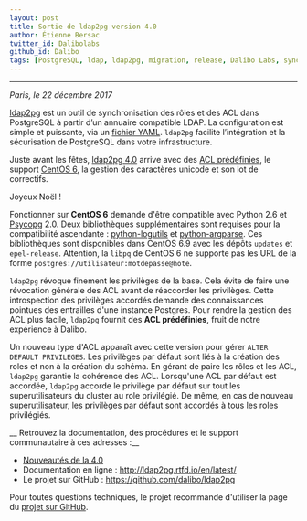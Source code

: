 ```yaml
---
layout: post
title: Sortie de ldap2pg version 4.0 
author: Étienne Bersac
twitter_id: Dalibolabs
github_id: Dalibo
tags: [PostgreSQL, ldap, ldap2pg, migration, release, Dalibo Labs, synchronisation, sécurité]
---
```


---
*Paris, le 22 décembre 2017*

[ldap2pg](http://ldap2pg.rtfd.io/en/latest/) est un outil de synchronisation des
rôles et des ACL dans PostgreSQL à partir d’un annuaire compatible LDAP. La
configuration est simple et puissante, via un [fichier
YAML](http://ldap2pg.rtfd.io/en/latest/config). `ldap2pg` facilite l’intégration
et la sécurisation de PostgreSQL dans votre infrastructure.

Juste avant les fêtes, [ldap2pg
4.0](http://ldap2pg.rtfd.io/en/latest/changelog/#ldap2pg-40) arrive avec des
[ACL prédéfinies](http://ldap2pg.rtfd.io/en/latest/wellknown), le support
[CentOS 6](http://ldap2pg.rtfd.io/en/latest/install/), la gestion des caractères
unicode et son lot de correctifs.

Joyeux Noël !

<!--MORE-->

Fonctionner sur **CentOS 6** demande d'être compatible avec Python 2.6 et
[Psycopg](http://initd.org/psycopg/docs/) 2.0. Deux bibliothèques
supplémentaires sont requises pour la compatibilité ascendante :
[python-logutils](https://pythonhosted.org/logutils/) et
[python-argparse](https://github.com/ThomasWaldmann/argparse/). Ces
bibliothèques sont disponibles dans CentOS 6.9 avec les dépôts `updates` et
`epel-release`. Attention, la `libpq` de CentOS 6 ne supporte pas les URL de la
forme `postgres://utilisateur:motdepasse@hote`.

`ldap2pg` révoque finement les privilèges de la base. Cela évite de faire une
révocation générale des ACL avant de réaccorder les privilèges. Cette
introspection des privilèges accordés demande des connaissances pointues des
entrailles d'une instance Postgres. Pour rendre la gestion des ACL plus facile,
`ldap2pg` fournit des **ACL prédéfinies**, fruit de notre expérience à Dalibo.

Un nouveau type d'ACL apparaît avec cette version pour gérer `ALTER DEFAULT
PRIVILEGES`. Les privilèges par défaut sont liés à la création des roles et non
à la création du schéma. En gérant de paire les rôles et les ACL, `ldap2pg`
garantie la cohérence des ACL. Lorsqu'une ACL par défaut est accordée, `ldap2pg`
accorde le privilège par défaut sur tout les superutilisateurs du cluster au
role privilégié. De même, en cas de nouveau superutilisateur, les privilèges par
défaut sont accordés à tous les roles privilégiés.


__ Retrouvez la documentation, des procédures et le support communautaire à ces
adresses :__

* [Nouveautés de la
  4.0](http://ldap2pg.rtfd.io/en/latest/changelog/#ldap2pg-40)
* Documentation en ligne : http://ldap2pg.rtfd.io/en/latest/
* Le projet sur GitHub : https://github.com/dalibo/ldap2pg

Pour toutes questions techniques, le projet recommande d'utiliser la page du
[projet sur GitHub](https://github.com/dalibo/ldap2pg/issues).
